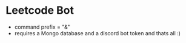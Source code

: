 # Leetcode Bot
- command prefix = "&amp;"
- requires a Mongo database and a discord bot token and thats all :)
